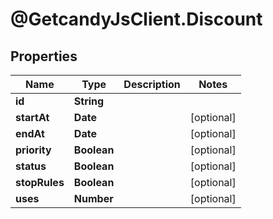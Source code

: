 # @GetcandyJsClient.Discount

## Properties

Name | Type | Description | Notes
------------ | ------------- | ------------- | -------------
**id** | **String** |  | 
**startAt** | **Date** |  | [optional] 
**endAt** | **Date** |  | [optional] 
**priority** | **Boolean** |  | [optional] 
**status** | **Boolean** |  | [optional] 
**stopRules** | **Boolean** |  | [optional] 
**uses** | **Number** |  | [optional] 


